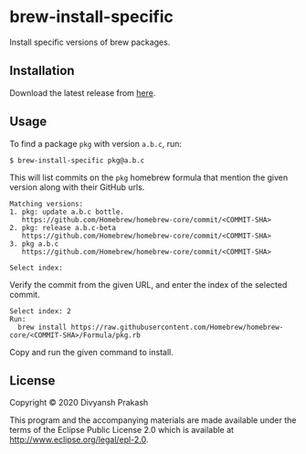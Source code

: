 # brew-install-specific

Install specific versions of brew packages.

## Installation

Download the latest release from [here](releases/).

## Usage

To find a package `pkg` with version `a.b.c`, run:
```
$ brew-install-specific pkg@a.b.c
```
This will list commits on the `pkg` homebrew formula that mention the given version along with their GitHub urls.
```
Matching versions:
1. pkg: update a.b.c bottle.
   https://github.com/Homebrew/homebrew-core/commit/<COMMIT-SHA>
2. pkg: release a.b.c-beta
   https://github.com/Homebrew/homebrew-core/commit/<COMMIT-SHA>
3. pkg a.b.c
   https://github.com/Homebrew/homebrew-core/commit/<COMMIT-SHA>

Select index: 
```
Verify the commit from the given URL, and enter the index of the selected commit.
```
Select index: 2
Run:
  brew install https://raw.githubusercontent.com/Homebrew/homebrew-core/<COMMIT-SHA>/Formula/pkg.rb
```
Copy and run the given command to install.

## License

Copyright © 2020 Divyansh Prakash

This program and the accompanying materials are made available under the
terms of the Eclipse Public License 2.0 which is available at
http://www.eclipse.org/legal/epl-2.0.

